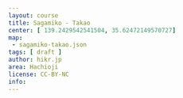 ```yaml
---
layout: course
title: Sagamiko - Takao
center: [ 139.2429542541504, 35.62472149570727]
map: 
 - sagamiko-takao.json
tags: [ draft ]
author: hikr.jp
area: Hachioji
license: CC-BY-NC
info:
---
```

